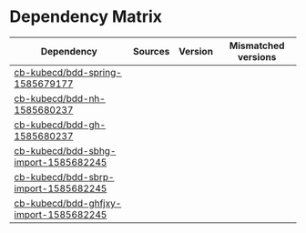 # Dependency Matrix

Dependency | Sources | Version | Mismatched versions
---------- | ------- | ------- | -------------------
[cb-kubecd/bdd-spring-1585679177](https://github.com/cb-kubecd/bdd-spring-1585679177.git) |  | []() | 
[cb-kubecd/bdd-nh-1585680237](https://github.com/cb-kubecd/bdd-nh-1585680237.git) |  | []() | 
[cb-kubecd/bdd-gh-1585680237](https://github.com/cb-kubecd/bdd-gh-1585680237.git) |  | []() | 
[cb-kubecd/bdd-sbhg-import-1585682245](https://github.com/cb-kubecd/bdd-sbhg-import-1585682245.git) |  | []() | 
[cb-kubecd/bdd-sbrp-import-1585682245](https://github.com/cb-kubecd/bdd-sbrp-import-1585682245.git) |  | []() | 
[cb-kubecd/bdd-ghfjxy-import-1585682245](https://github.com/cb-kubecd/bdd-ghfjxy-import-1585682245.git) |  | []() | 
